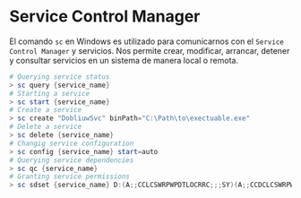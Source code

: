 # Service Control Manager

El comando `sc` en Windows es utilizado para comunicarnos con el `Service Control Manager` y servicios. Nos permite crear, modificar, arrancar, detener y consultar servicios en un sistema de manera local o remota.

```powershell
# Querying service status
> sc query {service_name}
# Starting a service
> sc start {service_name}
# Create a service
> sc create "DobliuwSvc" binPath="C:\Path\to\exectuable.exe"
# Delete a service
> sc delete {service_name}
# Changig service configuration
> sc config {service_name} start=auto
# Querying service dependencies
> sc qc {service_name}
# Granting service permissions
> sc sdset {service_name} D:(A;;CCLCSWRPWPDTLOCRRC;;;SY)(A;;CCDCLCSWRPWPDTLOCRSDRCWDWO;;;BA)(A;;CCLCSWLOCRRC;;;IU)(A;;CCLCSWLOCRRC;;;SU)S:(AU;FA;CCDCLCSWRPWPDTLOCRSDRCWDWO;;;WD)
```
